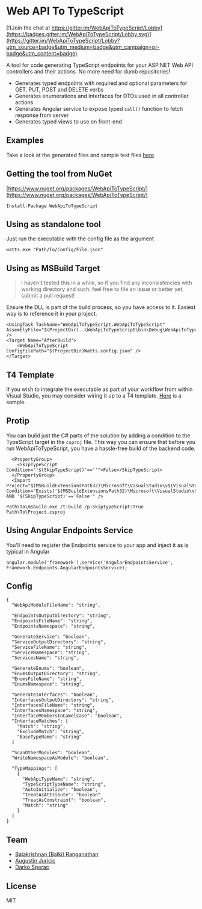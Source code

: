 # Web API To TypeScript

[![Join the chat at https://gitter.im/WebApiToTypeScript/Lobby](https://badges.gitter.im/WebApiToTypeScript/Lobby.svg)](https://gitter.im/WebApiToTypeScript/Lobby?utm_source=badge&utm_medium=badge&utm_campaign=pr-badge&utm_content=badge)

A tool for code generating TypeScript endpoints for your ASP.NET Web API controllers and their actions. No more need for dumb repositories!
* Generates typed endpoints with required and optional parameters for GET, PUT, POST and DELETE verbs
* Generates enumerations and interfaces for DTOs used in all controller actions
* Generates Angular service to expose typed `call()` function to fetch response from server
* Generates typed views to use on front-end  

## Examples
Take a look at the generated files and sample test files [here](https://github.com/greymind/WebApiToTypeScript/tree/master/src/WebApiTestApplication/Scripts)

## Getting the tool from NuGet
[https://www.nuget.org/packages/WebApiToTypeScript/](https://www.nuget.org/packages/WebApiToTypeScript/)
```
Install-Package WebApiToTypeScript
```

## Using as standalone tool
Just run the executable with the config file as the argument
```
watts.exe "Path/To/Config/File.json"
```

## Using as MSBuild Target
> I haven't tested this in a while, so if you find any inconsistencies with working directory and such, feel free to file an issue or better yet, submit a pull request!

Ensure the DLL is part of the build process, so you have access to it. Easiest way is to reference it in your project.
```
<UsingTask TaskName="WebApiToTypeScript.WebApiToTypeScript" AssemblyFile="$(ProjectDir)..\WebApiToTypeScript\bin\Debug\WebApiToTypeScript.dll" />
<Target Name="AfterBuild">
    <WebApiToTypeScript ConfigFilePath="$(ProjectDir)Watts.config.json" />
</Target>
```

## T4 Template
If you wish to integrate the executable as part of your workflow from within Visual Studio, you may consider wiring it up to a T4 template. [Here](https://github.com/greymind/WebApiToTypeScript/tree/master/src/WebApiTestApplication/Scripts/Watts.tt) is a sample.

## Protip
You can build just the C# parts of the solution by adding a condition to the TypeScript target in the `csproj` file. This way you can ensure that before you run WebApiToTypeScript, you have a hassle-free build of the backend code.
```
  <PropertyGroup>
    <SkipTypeScript Condition="'$(SkipTypeScript)'==''">False</SkipTypeScript>
  </PropertyGroup>
  <Import Project="$(MSBuildExtensionsPath32)\Microsoft\VisualStudio\v$(VisualStudioVersion)\TypeScript\Microsoft.TypeScript.targets" Condition="Exists('$(MSBuildExtensionsPath32)\Microsoft\VisualStudio\v$(VisualStudioVersion)\TypeScript\Microsoft.TypeScript.targets') AND '$(SkipTypeScript)'=='False'" />
```
```
Path\To\msbuild.exe /t:build /p:SkipTypeScript:True Path\To\Project.csproj
```

## Using Angular Endpoints Service
You'll need to register the Endpoints service to your app and inject it as is typical in Angular
```
angular.module('framework').service('AngularEndpointsService', Framework.Endpoints.AngularEndpointsService);
```

## Config
```
{
  "WebApiModuleFileName": "string",
  
  "EndpointsOutputDirectory": "string",
  "EndpointsFileName": "string",
  "EndpointsNamespace": "string",

  "GenerateService": "boolean",
  "ServiceOutputDirectory": "string",
  "ServiceFileName": "string",
  "ServiceNamespace": "string",
  "ServicesName": "string",

  "GenerateEnums": "boolean",
  "EnumsOutputDirectory": "string",
  "EnumsFileName": "string",
  "EnumsNamespace": "string",

  "GenerateInterfaces": "boolean",
  "InterfacesOutputDirectory": "string",
  "InterfacesFileName": "string",
  "InterfacesNamespace": "string",
  "InterfaceMembersInCamelCase": "boolean",
  "InterfaceMatches": [
    "Match": "string",
    "ExcludeMatch": "string",
    "BaseTypeName": "string"
  ]

  "ScanOtherModules": "boolean",
  "WriteNamespaceAsModule": "boolean",

  "TypeMappings": [
    {
      "WebApiTypeName": "string",
      "TypeScriptTypeName": "string",
      "AutoInitialize": "boolean",
      "TreatAsAttribute": "boolean"
      "TreatAsConstraint": "boolean",
      "Match": "string"
    }
  ]
}
```

## Team
* [Balakrishnan (Balki) Ranganathan](https://github.com/greymind)
* [Augustin Juricic](https://github.com/omittones)
* [Darko Sperac](https://github.com/dsperac)

## License
MIT